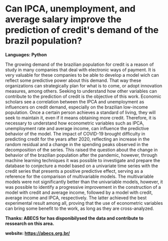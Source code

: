 # Can IPCA, unemployment, and average salary improve the prediction of credit's demand of the brazil population?

**Languages: Python**

The growing demand of the brazilian population for credit is a reason of study in many companies that deal with electronic ways of payment. It is very valuable for these companies to be able to develop a model wich can reflect some predictive power about this demand. That way these organizations can strategically plan for what is to come, or adopt innovation measures, among others. Seeking to understand how other variables can contribute to the prediction of credit is the objective of this work. Economic scholars see a correlation between the IPCA and unemployment as influencers on credit demand, especially on the brazilian low-income population. Once a certain person achieves a standard of living, they will seek to maintain it, even if it means obtaining more credit. Therefore, it is necessary to understand how econometric variables such as IPCA, unemployment rate and average income, can influence the predictive behavior of the model. The impact of COVID-19 brought difficulty in predicting credit for the years after 2020, reflecting an increase in the random residual and a change in the spending peaks observed in the decomposition of the series. This raised the question about the change in behavior of the brazilian population after the pandemic, however, through machine learning techniques it was possible to investigate and prepare the database to conjecture a model based on a univariate time series with the credit series that presents a positive predictive effect, serving as a reference for the comparison of multivariable models. The multivariable models were not significantly better than the univariable models, however, it was possible to identify a progressive improvement in the construction of a model with credit and average income, followed by a model with credit, average income and IPCA, respectively. The latter achieved the best experimental result among all, proving that the use of econometric variables can bring some benefit to the work, as long as they are cross-analyzed.

**Thanks: ABECS for has disponibilysed the data and contribute to ressearch on this area.**

**website: https://abecs.org.br/**
